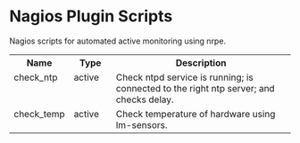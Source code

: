 # Nagios Plugin Scripts
Nagios scripts for automated active monitoring using nrpe.

<table>
    <tr>
        <th width="15%">Name</th>
        <th width="15%">Type</th>
        <th>Description</th>
    </tr>
    <tr>
        <td width="15%" valign="top">check_ntp</td>
        <td width="15%" valign="top">active</td>
        <td valign="top">Check ntpd service is running; is connected to the right ntp server; and checks delay.</td>
    </tr>
    <tr>
        <td width="15%" valign="top">check_temp</td>
        <td width="15%" valign="top">active</td>
        <td valign="top">Check temperature of hardware using lm-sensors.</td>
    </tr>
    <!-- <tr>
        <td width="15%" valign="top">check_containers</td>
        <td width="15%" valign="top">active</td>
        <td valign="top">Check docker container are running as expected; warn when unexpected container is running.</td>
    </tr> -->
    <!-- <tr>
        <td width="15%" valign="top">check_cpu</td>
        <td width="15%" valign="top">active</td>
        <td valign="top">Check CPU usage.</td>
    </tr> -->
    <!-- <tr>
        <td width="15%" valign="top">check_docker</td>
        <td width="15%" valign="top">active</td>
        <td valign="top">Check docker engine is running.</td>
    </tr> -->
</table>